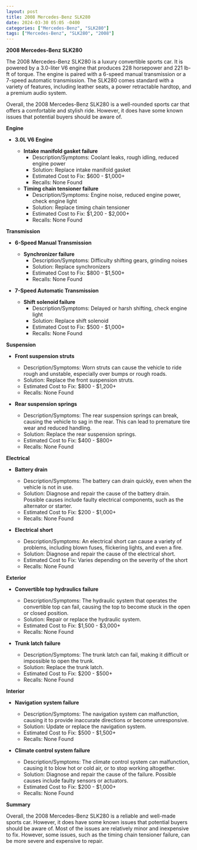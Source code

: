 ```yaml
---
layout: post
title: 2008 Mercedes-Benz SLK280
date: 2024-03-30 05:05 -0400
categories: ["Mercedes-Benz", "SLK280"]
tags: ["Mercedes-Benz", "SLK280", "2008"]
---
```

**2008 Mercedes-Benz SLK280**

The 2008 Mercedes-Benz SLK280 is a luxury convertible sports car. It is powered by a 3.0-liter V6 engine that produces 228 horsepower and 221 lb-ft of torque. The engine is paired with a 6-speed manual transmission or a 7-speed automatic transmission. The SLK280 comes standard with a variety of features, including leather seats, a power retractable hardtop, and a premium audio system.

Overall, the 2008 Mercedes-Benz SLK280 is a well-rounded sports car that offers a comfortable and stylish ride. However, it does have some known issues that potential buyers should be aware of.

**Engine**

* **3.0L V6 Engine**

    * **Intake manifold gasket failure**
        * Description/Symptoms: Coolant leaks, rough idling, reduced engine power
        * Solution: Replace intake manifold gasket
        * Estimated Cost to Fix: $600 - $1,000+
        * Recalls: None Found
    * **Timing chain tensioner failure**
        * Description/Symptoms: Engine noise, reduced engine power, check engine light
        * Solution: Replace timing chain tensioner
        * Estimated Cost to Fix: $1,200 - $2,000+
        * Recalls: None Found

**Transmission**

* **6-Speed Manual Transmission**

    * **Synchronizer failure**
        * Description/Symptoms: Difficulty shifting gears, grinding noises
        * Solution: Replace synchronizers
        * Estimated Cost to Fix: $800 - $1,500+
        * Recalls: None Found

* **7-Speed Automatic Transmission**

    * **Shift solenoid failure**
        * Description/Symptoms: Delayed or harsh shifting, check engine light
        * Solution: Replace shift solenoid
        * Estimated Cost to Fix: $500 - $1,000+
        * Recalls: None Found

**Suspension**

* **Front suspension struts**
    * Description/Symptoms: Worn struts can cause the vehicle to ride rough and unstable, especially over bumps or rough roads.
    * Solution: Replace the front suspension struts.
    * Estimated Cost to Fix: $800 - $1,200+
    * Recalls: None Found

* **Rear suspension springs**
    * Description/Symptoms: The rear suspension springs can break, causing the vehicle to sag in the rear. This can lead to premature tire wear and reduced handling.
    * Solution: Replace the rear suspension springs.
    * Estimated Cost to Fix: $400 - $800+
    * Recalls: None Found

**Electrical**

* **Battery drain**
    * Description/Symptoms: The battery can drain quickly, even when the vehicle is not in use.
    * Solution: Diagnose and repair the cause of the battery drain. Possible causes include faulty electrical components, such as the alternator or starter.
    * Estimated Cost to Fix: $200 - $1,000+
    * Recalls: None Found

* **Electrical short**
    * Description/Symptoms: An electrical short can cause a variety of problems, including blown fuses, flickering lights, and even a fire.
    * Solution: Diagnose and repair the cause of the electrical short.
    * Estimated Cost to Fix: Varies depending on the severity of the short
    * Recalls: None Found

**Exterior**

* **Convertible top hydraulics failure**
    * Description/Symptoms: The hydraulic system that operates the convertible top can fail, causing the top to become stuck in the open or closed position.
    * Solution: Repair or replace the hydraulic system.
    * Estimated Cost to Fix: $1,500 - $3,000+
    * Recalls: None Found

* **Trunk latch failure**
    * Description/Symptoms: The trunk latch can fail, making it difficult or impossible to open the trunk.
    * Solution: Replace the trunk latch.
    * Estimated Cost to Fix: $200 - $500+
    * Recalls: None Found

**Interior**

* **Navigation system failure**
    * Description/Symptoms: The navigation system can malfunction, causing it to provide inaccurate directions or become unresponsive.
    * Solution: Update or replace the navigation system.
    * Estimated Cost to Fix: $500 - $1,500+
    * Recalls: None Found

* **Climate control system failure**
    * Description/Symptoms: The climate control system can malfunction, causing it to blow hot or cold air, or to stop working altogether.
    * Solution: Diagnose and repair the cause of the failure. Possible causes include faulty sensors or actuators.
    * Estimated Cost to Fix: $200 - $1,000+
    * Recalls: None Found

**Summary**

Overall, the 2008 Mercedes-Benz SLK280 is a reliable and well-made sports car. However, it does have some known issues that potential buyers should be aware of. Most of the issues are relatively minor and inexpensive to fix. However, some issues, such as the timing chain tensioner failure, can be more severe and expensive to repair.

